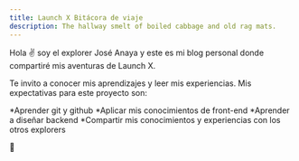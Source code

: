 ```yaml
---
title: Launch X Bitácora de viaje
description: The hallway smelt of boiled cabbage and old rag mats.
---
```


Hola ✌️  soy el explorer José Anaya y este es mi blog personal donde compartiré mis aventuras de Launch X.

Te invito a conocer mis aprendizajes y leer mis experiencias.
Mis expectativas para este proyecto son:

*Aprender git y github
*Aplicar mis conocimientos de front-end
*Aprender a diseñar backend
*Compartir mis conocimientos y experiencias con los otros explorers

🚀
